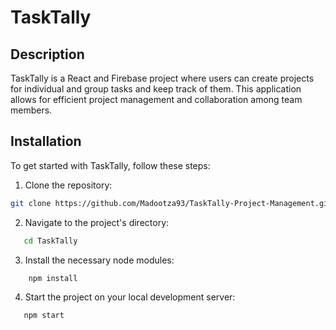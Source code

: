 # TaskTally

## Description
TaskTally is a React and Firebase project where users can create projects for individual and group tasks and keep track of them. This application allows for efficient project management and collaboration among team members.

## Installation

To get started with TaskTally, follow these steps:

1. Clone the repository:

```bash
git clone https://github.com/Madootza93/TaskTally-Project-Management.git 

```

2. Navigate to the project's directory:
```bash
   cd TaskTally
```
 

3. Install the necessary node modules:
```bash
    npm install
```

4. Start the project on your local development server:
```bash
   npm start
```




